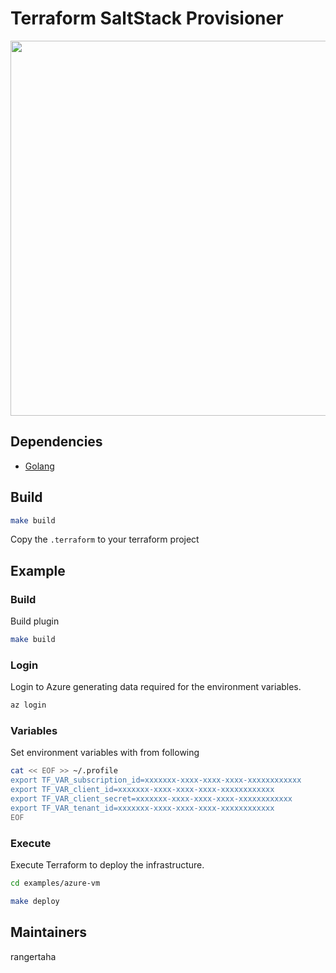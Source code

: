 # Terraform SaltStack Provisioner 


<img src="https://cdn.rawgit.com/hashicorp/terraform-website/master/content/source/assets/images/logo-hashicorp.svg" width="600px">

## Dependencies

* [Golang](https://golang.org)

## Build


```bash
make build
```
 
 
 Copy the `.terraform` to your terraform project 


## Example

### Build 

Build plugin

```bash
make build
```


### Login

Login to Azure generating data required for the environment variables. 

```bash
az login
```

### Variables

Set environment variables with from following

```bash
cat << EOF >> ~/.profile
export TF_VAR_subscription_id=xxxxxxx-xxxx-xxxx-xxxx-xxxxxxxxxxxx
export TF_VAR_client_id=xxxxxxx-xxxx-xxxx-xxxx-xxxxxxxxxxxx
export TF_VAR_client_secret=xxxxxxx-xxxx-xxxx-xxxx-xxxxxxxxxxxx
export TF_VAR_tenant_id=xxxxxxx-xxxx-xxxx-xxxx-xxxxxxxxxxxx
EOF
```

### Execute

Execute Terraform to deploy the infrastructure. 

```bash
cd examples/azure-vm
```

```bash
make deploy 
```

## Maintainers


rangertaha


